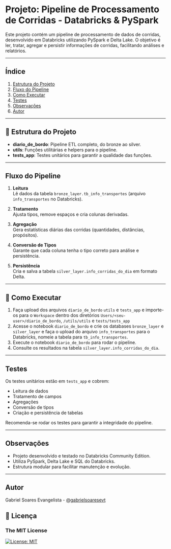 # Projeto: Pipeline de Processamento de Corridas - Databricks & PySpark

Este projeto contém um pipeline de processamento de dados de corridas, desenvolvido em Databricks utilizando PySpark e Delta Lake. O objetivo é ler, tratar, agregar e persistir informações de corridas, facilitando análises e relatórios.

---

## Índice

1. [Estrutura do Projeto](#-estrutura-do-projeto)
2. [Fluxo do Pipeline](#fluxo-do-pipeline)
3. [Como Executar](#-como-executar)
4. [Testes](#testes)
5. [Observações](#observações)
6. [Autor](#autor)

---

## 📁 Estrutura do Projeto

- **diario_de_bordo**: Pipeline ETL completo, do bronze ao silver.
- **utils**: Funções utilitárias e helpers para o pipeline.
- **tests_app**: Testes unitários para garantir a qualidade das funções.

---

## Fluxo do Pipeline

1. **Leitura**  
   Lê dados da tabela `bronze_layer.tb_info_transportes` (arquivo `info_transportes` no Databricks).

2. **Tratamento**  
   Ajusta tipos, remove espaços e cria colunas derivadas.

3. **Agregação**  
   Gera estatísticas diárias das corridas (quantidades, distâncias, propósitos).

4. **Conversão de Tipos**  
   Garante que cada coluna tenha o tipo correto para análise e persistência.

5. **Persistência**  
   Cria e salva a tabela `silver_layer.info_corridas_do_dia` em formato Delta.

---

## 🚀 Como Executar

1. Faça upload dos arquivos `diario_de_bordo` `utils` e `tests_app` e importe-os para o `Workspace` dentro dos diretórios `Users/<seu-user>/diario_de_bordo`, `/utils/utils` e `tests/tests_app`
2. Acesse o notebook `diario_de_bordo` e crie os databases `bronze_layer` e `silver_layer` e faça o upload do arquivo `info_transportes` para o Databricks, nomeie a tabela para `tb_info_transportes`.
3. Execute o notebook `diario_de_bordo` para rodar o pipeline.
4. Consulte os resultados na tabela `silver_layer.info_corridas_do_dia`.

---

## Testes

Os testes unitários estão em `tests_app` e cobrem:
- Leitura de dados
- Tratamento de campos
- Agregações
- Conversão de tipos
- Criação e persistência de tabelas

Recomenda-se rodar os testes para garantir a integridade do pipeline.

---

## Observações

- Projeto desenvolvido e testado no Databricks Community Edition.
- Utiliza PySpark, Delta Lake e SQL do Databricks.
- Estrutura modular para facilitar manutenção e evolução.

---

## Autor

Gabriel Soares Evangelista - [@gabrielsoaresevt](https://www.linkedin.com/in/gabriel-soares-evangelista)

## 📄 Licença
### The MIT License
[![License: MIT](https://img.shields.io/badge/License-MIT-yellow.svg)](https://opensource.org/licenses/MIT)